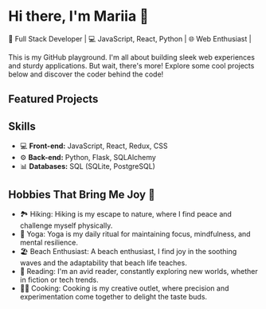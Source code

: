 # Hi there, I'm Mariia 👋

🚀 Full Stack Developer | 💻 JavaScript, React, Python | 🌐 Web Enthusiast |

This is my GitHub playground. I'm all about building sleek web experiences and sturdy applications. But wait, there's more! Explore some cool projects below and discover the coder behind the code!

## Featured Projects

## Skills
- 💻 **Front-end:** JavaScript, React, Redux, CSS
- ⚙️ **Back-end:** Python, Flask, SQLAlchemy
- 📊 **Databases:** SQL (SQLite, PostgreSQL)

## Hobbies That Bring Me Joy 🌟

- 🏞️ Hiking: Hiking is my escape to nature, where I find peace and challenge myself physically.
- 🧘 Yoga: Yoga is my daily ritual for maintaining focus, mindfulness, and mental resilience.
- 🏖️ Beach Enthusiast: A beach enthusiast, I find joy in the soothing waves and the adaptability that beach life teaches.
- 📖 Reading: I'm an avid reader, constantly exploring new worlds, whether in fiction or tech trends.
- 👨‍🍳 Cooking: Cooking is my creative outlet, where precision and experimentation come together to delight the taste buds.
